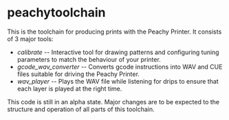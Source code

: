 peachytoolchain
===============

This is the toolchain for producing prints with the Peachy Printer. It consists of 3 major tools:

* *calibrate* -- Interactive tool for drawing patterns and configuring tuning parameters to match the behaviour of your printer.
* *gcode_wav_converter* -- Converts gcode instructions into WAV and CUE files suitable for driving the Peachy Printer.
* *wav_player* -- Plays the WAV file while listening for drips to ensure that each layer is played at the right time.

This code is still in an alpha state. Major changes are to be expected to the structure and operation of all parts of this toolchain.


